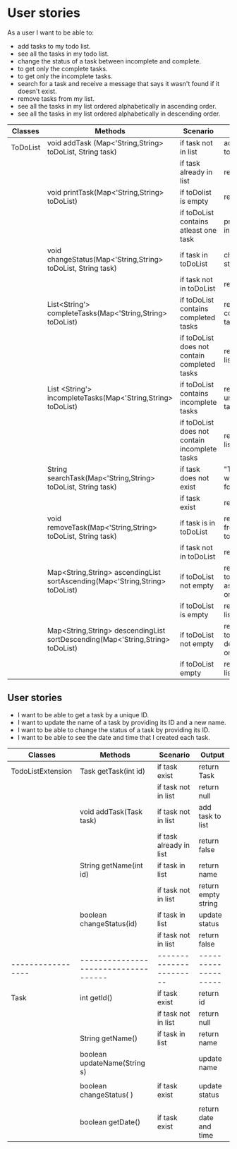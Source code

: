 

# User stories

As a user I want to be able to:
- add tasks to my todo list.
- see all the tasks in my todo list.
- change the status of a task between incomplete and complete.
- to get only the complete tasks.
- to get only the incomplete tasks.
- search for a task and receive a message that says it wasn't found if it doesn't exist.
- remove tasks from my list.
- see all the tasks in my list ordered alphabetically in ascending order.
- see all the tasks in my list ordered alphabetically in descending order.


| Classes  | Methods                                                                        | Scenario                                      | Output                                     |
|----------|--------------------------------------------------------------------------------|-----------------------------------------------|--------------------------------------------|
| ToDoList | void addTask (Map<'String,String> toDoList, String task)                       | if task not in list                           | add task to toDoList                       |
|          |                                                                                | if task already in list                       | return false                               |
|          | void printTask(Map<'String,String> toDoList)                                   | if toDolist is empty                          | return false                               |
|          |                                                                                | if toDoList contains atleast one task         | print task(s) in list                      |
|          | void changeStatus(Map<'String,String> toDoList, String task)                   | if task in toDoList                           | change status                              |
|          |                                                                                | if task not in toDoList                       | return false                               |
|          | List<String'> completeTasks(Map<'String,String> toDoList)                      | if toDoList contains completed tasks          | return completed tasks                     |
|          |                                                                                | if toDoList does not contain completed tasks  | return empty list                          |
|          | List <String'> incompleteTasks(Map<'String,String> toDoList)                   | if toDoList contains incomplete tasks         | return uncompleted tasks                   |
|          |                                                                                | if toDoList does not contain incomplete tasks | return empty list                          |
|          | String searchTask(Map<'String,String> toDoList, String task)                   | if task does not exist                        | "The task was not found"                   |
|          |                                                                                | if task exist                                 | return false                               |
|          | void removeTask(Map<'String,String> toDoList, String task)                     | if task is in toDoList                        | remove task from toDoList                  |
|          |                                                                                | if task not in toDoList                       | return false                               |
|          | Map<String,String> ascendingList sortAscending(Map<'String,String> toDoList)   | if toDoList not empty                         | return sorted toDoList in ascending order  |
|          |                                                                                | if toDoList is empty                          | return empty list                          |
|          | Map<String,String> descendingList sortDescending(Map<'String,String> toDoList) | if toDoList not empty                         | return sorted toDoList in descending order |
|          |                                                                                | if toDoList empty                             | return empty list                          |


## User stories
- I want to be able to get a task by a unique ID.
- I want to update the name of a task by providing its ID and a new name.
- I want to be able to change the status of a task by providing its ID.
- I want to be able to see the date and time that I created each task.


| Classes           | Methods                              | Scenario                | Output               |
|-------------------|--------------------------------------|-------------------------|----------------------|
| TodoListExtension | Task getTask(int id)                 | if task exist           | return Task          |
|                   |                                      | if task not in list     | return null          |
|                   | void addTask(Task task)              | if task not in list     | add task to list     | 
|                   |                                      | if task already in list | return false         |
|                   | String getName(int id)               | if task in list         | return name          | 
|                   |                                      | if task not in list     | return empty string  |
|                   | boolean changeStatus(id)             | if task in list         | update status        |
|                   |                                      | if task not in list     | return false         |
| ----------------- | ------------------------------------ | ----------------------- | -------------------- |
| Task              | int getId()                          | if task exist           | return id            |
|                   |                                      | if task not in list     | return null          |
|                   | String getName()                     | if task in list         | return name          |
|                   | boolean updateName(String s)         |                         | update name          |
|                   |                                      |                         |                      |
|                   | boolean changeStatus( )              | if task exist           | update status        |
|                   |                                      |                         |                      |
|                   | boolean getDate()                    | if task exist           | return date and time |
